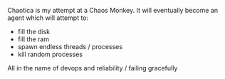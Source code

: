 Chaotica is my attempt at a Chaos Monkey.  It will eventually become an agent which will attempt to:
 - fill the disk
 - fill the ram
 - spawn endless threads / processes
 - kill random processes

All in the name of devops and reliability / failing gracefully
